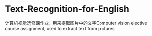 # Text-Recognition-for-English
计算机视觉选修课作业，用来提取图片中的文字Computer vision elective course assignment, used to extract text from pictures
